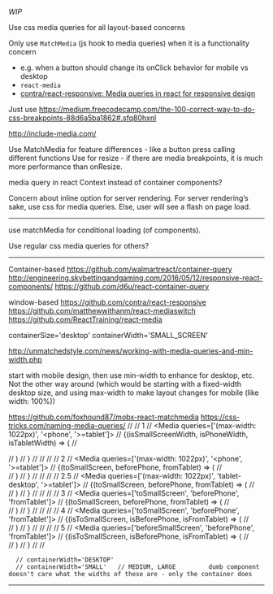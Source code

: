 _WIP_

Use css media queries for all layout-based concerns

Only use `MatchMedia` (js hook to media queries) when it is a functionality concern
- e.g. when a button should change its onClick behavior for mobile vs desktop
- `react-media`
- [contra/react-responsive: Media queries in react for responsive design](https://github.com/contra/react-responsive?utm_campaign=Fullstack%2BReact&utm_medium=email&utm_source=Fullstack_React_56)

Just use https://medium.freecodecamp.com/the-100-correct-way-to-do-css-breakpoints-88d6a5ba1862#.sfq80hxnl

http://include-media.com/



Use MatchMedia for feature differences - like a button press calling different functions
Use for resize - if there are media breakpoints, it is much more performance than onResize.



media query in react Context instead of container components?






Concern about inline option for server rendering. For server rendering’s sake, use css for media queries. Else, user will see a flash on page load.

-----------

use matchMedia for conditional loading (of components).

Use regular css media queries for others?

-----------

Container-based
https://github.com/walmartreact/container-query
http://engineering.skybettingandgaming.com/2016/05/12/responsive-react-components/
https://github.com/d6u/react-container-query


window-based
https://github.com/contra/react-responsive
https://github.com/matthewwithanm/react-mediaswitch
https://github.com/ReactTraining/react-media

containerSize='desktop'
containerWidth='SMALL_SCREEN'

http://unmatchedstyle.com/news/working-with-media-queries-and-min-width.php

start with mobile design, then use min-width to enhance for desktop, etc. Not the other way around (which would be starting with a fixed-width desktop size, and using max-width to make layout changes for mobile (like width: 100%))

https://github.com/foxhound87/mobx-react-matchmedia
https://css-tricks.com/naming-media-queries/
      // // 1
      // <Media queries=['(max-width: 1022px)', '<phone', '>=tablet']>
      //     {(isSmallScreenWidth, isPhoneWidth, isTabletWidth) => (
      //       <div/>
      //     )
      //   }
      // </Media>
      //
      // // 2
      // <Media queries=['(max-width: 1022px)', '<phone', '>=tablet']>
      //     {(toSmallScreen, beforePhone, fromTablet) => (
      //       <div/>
      //     )
      //   }
      // </Media>
      //
      // // 2.5
      // <Media queries=['(max-width: 1022px)', 'tablet-desktop', '>=tablet']>
      //     {(toSmallScreen, beforePhone, fromTablet) => (
      //       <div/>
      //     )
      //   }
      // </Media>
      //
      // // 3
      // <Media queries=['toSmallScreen', 'beforePhone', 'fromTablet']>
      //     {(toSmallScreen, beforePhone, fromTablet) => (
      //       <div/>
      //     )
      //   }
      // </Media>
      //
      // // 4
      // <Media queries=['toSmallScreen', 'beforePhone', 'fromTablet']>
      //     {(isToSmallScreen, isBeforePhone, isFromTablet) => (
      //       <div/>
      //     )
      //   }
      // </Media>
      //
      // // 5
      // <Media queries=['beforeSmallScreen', 'beforePhone', 'fromTablet']>
      //     {(isToSmallScreen, isBeforePhone, isFromTablet) => (
      //       <div/>
      //     )
      //   }
      // </Media>
      //


      // containerWidth='DESKTOP'
      // containerWidth='SMALL'   // MEDIUM, LARGE         dumb component doesn't care what the widths of these are - only the container does

-------------

